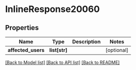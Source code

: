 # InlineResponse20060

## Properties
Name | Type | Description | Notes
------------ | ------------- | ------------- | -------------
**affected_users** | **list[str]** |  | [optional] 

[[Back to Model list]](../README.md#documentation-for-models) [[Back to API list]](../README.md#documentation-for-api-endpoints) [[Back to README]](../README.md)

